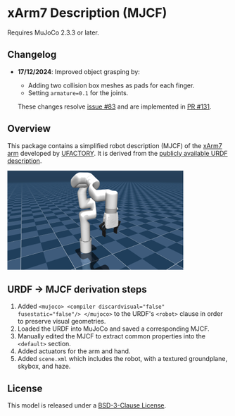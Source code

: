 # xArm7 Description (MJCF)

Requires MuJoCo 2.3.3 or later.

## Changelog

- **17/12/2024**: Improved object grasping by:
  - Adding two collision box meshes as pads for each finger.
  - Setting `armature=0.1` for the joints.

  These changes resolve [issue #83](https://github.com/google-deepmind/mujoco_menagerie/issues/83) and are implemented in [PR #131](https://github.com/google-deepmind/mujoco_menagerie/pull/131).

## Overview

This package contains a simplified robot description (MJCF) of the [xArm7
arm](https://www.ufactory.cc/product-page/ufactory-xarm-7/) developed by
[UFACTORY](https://www.ufactory.cc/). It is derived from the [publicly available
URDF
description](https://github.com/xArm-Developer/xarm_ros/tree/master/xarm_description/urdf/xarm7).

<p float="left">
  <img src="xarm7.png" width="400">
</p>

## URDF → MJCF derivation steps

1. Added `<mujoco> <compiler discardvisual="false" fusestatic="false"/> </mujoco>` to the URDF's
   `<robot>` clause in order to preserve visual geometries.
2. Loaded the URDF into MuJoCo and saved a corresponding MJCF.
3. Manually edited the MJCF to extract common properties into the `<default>` section.
4. Added actuators for the arm and hand.
5. Added `scene.xml` which includes the robot, with a textured groundplane, skybox, and haze.

## License

This model is released under a [BSD-3-Clause License](LICENSE).
